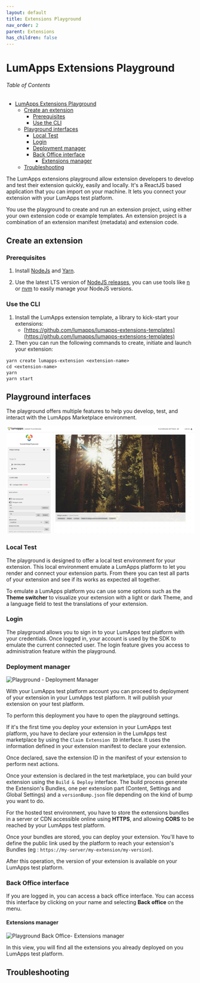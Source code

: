 ```yaml
---
layout: default
title: Extensions Playground
nav_order: 2
parent: Extensions
has_children: false
---
```


# LumApps Extensions Playground

<h6>Table of Contents</h6>

- [LumApps Extensions Playground](#lumapps-extensions-playground)
  - [Create an extension](#create-an-extension)
    - [Prerequisites](#prerequisites)
    - [Use the CLI](#use-the-cli)
  - [Playground interfaces](#playground-interfaces)
    - [Local Test](#local-test)
    - [Login](#login)
    - [Deployment manager](#deployment-manager)
    - [Back Office interface](#back-office-interface)
      - [Extensions manager](#extensions-manager)
  - [Troubleshooting](#troubleshooting)

The LumApps extensions playground allow extension developers to develop and test their extension quickly, easily and locally. It's a ReactJS based application that you can import on your machine. It lets you connect your extension with your LumApps test platform.

You use the playground to create and run an extension project, using either your own extension code or example templates. An extension project is a combination of an extension manifest (metadata) and extension code.

## Create an extension
### Prerequisites
1. Install [NodeJs](https://nodejs.org/) and [Yarn](https://yarnpkg.com/).

2. Use the latest LTS version of [NodeJS releases]([dsds](https://nodejs.org/en/about/releases/)), you can use tools like [n](https://github.com/tj/n) or [nvm](https://github.com/nvm-sh/nvm) to easily manage your NodeJS versions.

### Use the CLI
1. Install the LumApps extension template, a library to kick-start your extensions: 
   - [https://github.com/lumapps/lumapps-extensions-templates](https://github.com/lumapps/lumapps-extensions-templates)
2. Then you can run the following commands to create, initiate and launch your extension:

```shell
yarn create lumapps-extension <extension-name>
cd <extension-name>
yarn 
yarn start
```

## Playground interfaces

The playground offers multiple features to help you develop, test, and interact with the LumApps Marketplace environment.

![LumApps Extensions Playground](Playground.png "LumApps Extensions Playground")

### Local Test
The playground is designed to offer a local test environment for your extension. This local environment emulate a LumApps platform to let you render and connect your extension parts. From there you can test all parts of your extension and see if its works as expected all together.

To emulate a LumApps platform you can use some options such as the **Theme switcher** to visualize your extension with a light or dark Theme, and a language field to test the translations of your extension.

### Login
The playground allows you to sign in to your LumApps test platform with your credentials. Once logged in, your account is used by the SDK to emulate the current connected user. The login feature gives you access to administration feature within the playground.

### Deployment manager

![Playground - Deployment Manager](playground-deploy.png "Playground - Deployment Manager")


With your LumApps test platform account you can proceed to deployment of your extension in your LumApps test platform. It will publish your extension on your test platform.

To perform this deployment you have to open the playground settings. 

If it's the first time you deploy your extension in your LumApps test platform, you have to declare your extension in the LumApps test marketplace by using the `Claim Extension ID` interface. It uses the information defined in your extension manifest to declare your extension.

Once declared, save the extension ID in the manifest of your extension to perform next actions.

Once your extension is declared in the test marketplace, you can build your extension using the `Build & Deploy` interface. The build process generate the Extension's Bundles, one per extension part (Content, Settings and Global Settings) and a `versionBump.json` file depending on the kind of bump you want to do. 

For the hosted test environment, you have to store the extensions bundles in a server or CDN accessible online using **HTTPS**, and allowing **CORS** to be reached by your LumApps test platform.

Once your bundles are stored, you can deploy your extension. You'll have to define the public link used by the platform to reach your extension's Bundles (eg : `https://my-server/my-extension/my-version`).

After this operation, the version of your extension is available on your LumApps test platform.


### Back Office interface
If you are logged in, you can access a back office interface. You can access this interface by clicking on your name and selecting **Back office** on the menu.

#### Extensions manager

![Playground Back Office- Extensions manager](./playground-bo-extlist.png "Playground Back Office- Extensions manager")

In this view, you will find all the extensions you already deployed on you LumApps test platform.

## Troubleshooting


